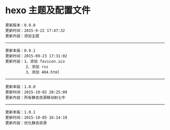 # hexo 主题及配置文件 #

    更新版本：0.9.0
    更新时间：2015-9-22 17:47:32
    更新内容：添加主题

----------

    更新本版：0.9.1
    更新时间：2015-09-23 17:31:02
    更新内容：1、添加 favicon.ico
			 2、添加 rss
			 3、添加 404.html

----------

	更新本版：1.0.0
    更新时间：2015-10-02 20:25:09
    更新内容：所有静态资源移动到七牛

----------

	更新本版：1.0.1
    更新时间：2015-10-05 16:14:19
    更新内容：优化静态资源
